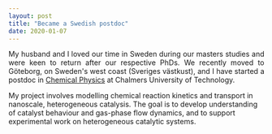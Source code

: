 ```yaml
---
layout: post
title: "Became a Swedish postdoc"
date: 2020-01-07
---
```


<p align="justify">
  My husband and I loved our time in Sweden during our masters studies and were keen to return after our respective PhDs. 
  We recently moved to Göteborg, on Sweden's west coast (Sveriges västkust), and I have started a postdoc in <a href="https://www.chalmers.se/en/departments/physics/research/chemicalphysics/Pages/default.aspx">Chemical Physics</a> at Chalmers University of Technology. 

  My project involves modelling chemical reaction kinetics and transport in nanoscale, heterogeneous catalysis. The goal is to develop understanding of catalyst behaviour and gas-phase flow dynamics, and to support experimental work on heterogeneous catalytic systems.
</p>

<!--img src="/images/Me_at_chalmers.JPG" width="500"/-->

<p>
  <br/>
  <br/>
</p>
